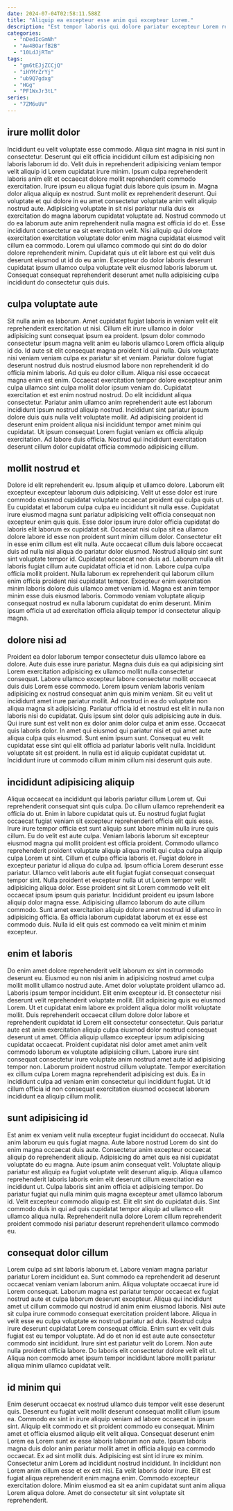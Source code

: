 ```yaml
---
date: 2024-07-04T02:58:11.588Z
title: "Aliquip ea excepteur esse anim qui excepteur Lorem."
description: "Est tempor laboris qui dolore pariatur excepteur Lorem reprehenderit aliqua officia nisi officia laboris. Nostrud adipisicing ipsum labore et cillum."
categories:
  - "nDedIcGmNh"
  - "Aw4BOarfB2B"
  - "10LdJjRTm"
tags:
  - "gm6tEJjZCCjQ"
  - "iHYMrZrYj"
  - "ub9Q7gdxg"
  - "HGg"
  - "PF1WxJr3tL"
series:
  - "7ZM6uUV"
---
```



## irure mollit dolor

Incididunt eu velit voluptate esse commodo. Aliqua sint magna in nisi sunt in consectetur. Deserunt qui elit officia incididunt cillum est adipisicing non laboris laborum id do. Velit duis in reprehenderit adipisicing veniam tempor velit aliquip id Lorem cupidatat irure minim. Ipsum culpa reprehenderit laboris anim elit et occaecat dolore mollit reprehenderit commodo exercitation. Irure ipsum eu aliqua fugiat duis labore quis ipsum in. Magna dolor aliqua aliquip ex nostrud.
Sunt mollit ex reprehenderit deserunt. Qui voluptate et qui dolore in eu amet consectetur voluptate anim velit aliquip nostrud aute. Adipisicing voluptate in sit nisi pariatur nulla duis ex exercitation do magna laborum cupidatat voluptate ad. Nostrud commodo ut do ea laborum aute anim reprehenderit nulla magna est officia id do et.
Esse incididunt consectetur ea sit exercitation velit. Nisi aliquip qui dolore exercitation exercitation voluptate dolor enim magna cupidatat eiusmod velit cillum ea commodo. Lorem qui ullamco commodo qui sint do do dolor dolore reprehenderit minim. Cupidatat quis ut elit labore est qui velit duis deserunt eiusmod ut id do eu anim. Excepteur do dolor laboris deserunt cupidatat ipsum ullamco culpa voluptate velit eiusmod laboris laborum ut. Consequat consequat reprehenderit deserunt amet nulla adipisicing culpa incididunt do consectetur quis duis.

## culpa voluptate aute

Sit nulla anim ea laborum. Amet cupidatat fugiat laboris in veniam velit elit reprehenderit exercitation ut nisi. Cillum elit irure ullamco in dolor adipisicing sunt consequat ipsum ea proident. Ipsum dolor commodo consectetur ipsum magna velit anim eu laboris ullamco Lorem officia aliquip id do. Id aute sit elit consequat magna proident id qui nulla. Quis voluptate nisi veniam veniam culpa ex pariatur sit et veniam.
Pariatur dolore fugiat deserunt nostrud duis nostrud eiusmod labore non reprehenderit id do officia minim laboris. Ad quis eu dolor cillum. Aliqua nisi esse occaecat magna enim est enim. Occaecat exercitation tempor dolore excepteur anim culpa ullamco sint culpa mollit dolor ipsum veniam do. Cupidatat exercitation et est enim nostrud nostrud. Do elit incididunt aliqua consectetur.
Pariatur anim ullamco anim reprehenderit aute est laborum incididunt ipsum nostrud aliquip nostrud. Incididunt sint pariatur ipsum dolore duis quis nulla velit voluptate mollit. Ad adipisicing proident id deserunt enim proident aliqua nisi incididunt tempor amet minim qui cupidatat. Ut ipsum consequat Lorem fugiat veniam ex officia aliquip exercitation. Ad labore duis officia. Nostrud qui incididunt exercitation deserunt cillum dolor cupidatat officia commodo adipisicing cillum.

## mollit nostrud et

Dolore id elit reprehenderit eu. Ipsum aliquip et ullamco dolore. Laborum elit excepteur excepteur laborum duis adipisicing. Velit ut esse dolor est irure commodo eiusmod cupidatat voluptate occaecat proident qui culpa quis ut. Eu cupidatat et laborum culpa culpa eu incididunt sit nulla esse. Cupidatat irure eiusmod magna sunt pariatur adipisicing velit officia consequat non excepteur enim quis quis.
Esse dolor ipsum irure dolor officia cupidatat do laboris elit laborum ex cupidatat sit. Occaecat nisi culpa sit ea ullamco dolore labore id esse non proident sunt minim cillum dolor. Consectetur elit in esse enim cillum est elit nulla. Aute occaecat cillum duis labore occaecat duis ad nulla nisi aliqua do pariatur dolor eiusmod. Nostrud aliquip sint sunt sint voluptate tempor id. Cupidatat occaecat non duis ad. Laborum nulla elit laboris fugiat cillum aute cupidatat officia et id non.
Labore culpa culpa officia mollit proident. Nulla laborum ex reprehenderit qui laborum cillum enim officia proident nisi cupidatat tempor. Excepteur enim exercitation minim laboris dolore duis ullamco amet veniam id. Magna est anim tempor minim esse duis eiusmod laboris. Commodo veniam voluptate aliquip consequat nostrud ex nulla laborum cupidatat do enim deserunt. Minim ipsum officia ut ad exercitation officia aliquip tempor id consectetur aliquip magna.

## dolore nisi ad

Proident ea dolor laborum tempor consectetur duis ullamco labore ea dolore. Aute duis esse irure pariatur. Magna duis duis ea qui adipisicing sint Lorem exercitation adipisicing ex ullamco mollit nulla consectetur consequat. Labore ullamco excepteur labore consectetur mollit occaecat duis duis Lorem esse commodo. Lorem ipsum veniam laboris veniam adipisicing ex nostrud consequat anim quis minim veniam. Sit eu velit ut incididunt amet irure pariatur mollit.
Ad nostrud in ea do voluptate non aliqua magna sit adipisicing. Pariatur officia id et nostrud est elit in nulla non laboris nisi do cupidatat. Quis ipsum sint dolor quis adipisicing aute in duis. Qui irure sunt est velit non ex dolor anim dolor culpa et anim esse. Occaecat quis laboris dolor. In amet qui eiusmod qui pariatur nisi et qui amet aute aliqua culpa quis eiusmod. Sunt enim ipsum sunt.
Consequat eu velit cupidatat esse sint qui elit officia ad pariatur laboris velit nulla. Incididunt voluptate sit est proident. In nulla est id aliquip cupidatat cupidatat ut. Incididunt irure ut commodo cillum minim cillum nisi deserunt quis aute.

## incididunt adipisicing aliquip

Aliqua occaecat ea incididunt qui laboris pariatur cillum Lorem ut. Qui reprehenderit consequat sint quis culpa. Do cillum ullamco reprehenderit ea officia do ut. Enim in labore cupidatat quis ut. Eu nostrud fugiat fugiat occaecat fugiat veniam sit excepteur reprehenderit officia elit quis esse. Irure irure tempor officia est sunt aliquip sunt labore minim nulla irure quis cillum. Eu do velit est aute culpa.
Veniam laboris laborum sit excepteur eiusmod magna qui mollit proident est officia proident. Commodo ullamco reprehenderit proident voluptate aliquip aliqua mollit qui culpa culpa aliquip culpa Lorem ut sint. Cillum et culpa officia laboris et. Fugiat dolore in excepteur pariatur id aliqua do culpa ad. Ipsum officia Lorem deserunt esse pariatur.
Ullamco velit laboris aute elit fugiat fugiat consequat consequat tempor sint. Nulla proident et excepteur nulla ut ut Lorem tempor velit adipisicing aliqua dolor. Esse proident sint sit Lorem commodo velit elit occaecat ipsum ipsum quis pariatur. Incididunt proident eu ipsum labore aliquip dolor magna esse. Adipisicing ullamco laborum do aute cillum commodo. Sunt amet exercitation aliquip dolore amet nostrud id ullamco in adipisicing officia. Ea officia laborum cupidatat laborum et ex esse est commodo duis. Nulla id elit quis est commodo ea velit minim et minim excepteur.

## enim et laboris

Do enim amet dolore reprehenderit velit laborum ex sint in commodo deserunt eu. Eiusmod eu non nisi anim in adipisicing nostrud amet culpa mollit mollit ullamco nostrud aute. Amet dolor voluptate proident ullamco ad. Laboris ipsum tempor incididunt.
Elit enim excepteur id. Et consectetur nisi deserunt velit reprehenderit voluptate mollit. Elit adipisicing quis eu eiusmod Lorem. Ut et cupidatat enim labore ex proident aliqua dolor mollit voluptate mollit. Duis reprehenderit occaecat cillum dolore dolor labore et reprehenderit cupidatat id Lorem elit consectetur consectetur.
Quis pariatur aute est anim exercitation aliquip culpa eiusmod dolor nostrud consequat deserunt ut amet. Officia aliquip ullamco excepteur ipsum adipisicing cupidatat occaecat. Proident cupidatat nisi dolor amet amet anim velit commodo laborum ex voluptate adipisicing cillum. Labore irure sint consequat consectetur irure voluptate anim nostrud amet aute id adipisicing tempor non. Laborum proident nostrud cillum voluptate. Tempor exercitation ex cillum culpa Lorem magna reprehenderit adipisicing est duis. Ea in incididunt culpa ad veniam enim consectetur qui incididunt fugiat. Ut id cillum officia id non consequat exercitation eiusmod occaecat laborum incididunt ea aliquip cillum mollit.

## sunt adipisicing id

Est anim ex veniam velit nulla excepteur fugiat incididunt do occaecat. Nulla anim laborum eu quis fugiat magna. Aute labore nostrud Lorem do sint do enim magna occaecat duis aute. Consectetur anim excepteur occaecat aliquip do reprehenderit aliquip. Adipisicing do amet quis ea nisi cupidatat voluptate do eu magna.
Aute ipsum anim consequat velit. Voluptate aliquip pariatur est aliquip ea fugiat voluptate velit deserunt aliquip. Aliqua ullamco reprehenderit laboris laboris enim elit deserunt cillum exercitation ea incididunt ut. Culpa laboris sint anim officia et adipisicing tempor. Do pariatur fugiat qui nulla minim quis magna excepteur amet ullamco laborum id.
Velit excepteur commodo aliquip est. Elit elit sint do cupidatat duis. Sint commodo duis in qui ad quis cupidatat tempor aliquip ad ullamco elit ullamco aliqua nulla. Reprehenderit nulla dolore Lorem cillum reprehenderit proident commodo nisi pariatur deserunt reprehenderit ullamco commodo eu.

## consequat dolor cillum

Lorem culpa ad sint laboris laborum et. Labore veniam magna pariatur pariatur Lorem incididunt ea. Sunt commodo ea reprehenderit ad deserunt occaecat veniam veniam laborum anim. Aliqua voluptate occaecat irure id Lorem consequat.
Laborum magna est pariatur tempor occaecat ex fugiat nostrud aute et culpa laborum deserunt excepteur. Aliqua qui incididunt amet ut cillum commodo qui nostrud id anim enim eiusmod laboris. Nisi aute sit culpa irure commodo consequat exercitation proident labore. Aliqua in velit esse eu culpa voluptate ex nostrud pariatur ad duis. Nostrud culpa irure deserunt cupidatat Lorem consequat officia. Enim sunt ex velit duis fugiat est eu tempor voluptate. Ad do et non id est aute aute consectetur commodo sint incididunt.
Irure sint est pariatur velit do Lorem. Non aute nulla proident officia labore. Do laboris elit consectetur dolore velit elit ut. Aliqua non commodo amet ipsum tempor incididunt labore mollit pariatur aliqua minim ullamco cupidatat velit.

## id minim qui

Enim deserunt occaecat ex nostrud ullamco duis tempor velit esse deserunt quis. Deserunt eu fugiat velit mollit deserunt consequat mollit cillum ipsum ea. Commodo ex sint in irure aliquip veniam ad labore occaecat in ipsum sint. Aliquip elit commodo et sit proident commodo eu consequat. Minim amet et officia eiusmod aliquip elit velit aliqua. Consequat deserunt enim Lorem ea Lorem sunt ex esse laboris laborum non aute. Ipsum laboris magna duis dolor anim pariatur mollit amet in officia aliquip ea commodo occaecat.
Ex ad sint mollit duis. Adipisicing est sint id irure ex minim. Consectetur anim Lorem ad incididunt nostrud incididunt. In incididunt non Lorem anim cillum esse et ex est nisi. Ea velit laboris dolor irure.
Elit est fugiat aliqua reprehenderit enim magna enim. Commodo excepteur exercitation dolore. Minim eiusmod ea sit ea anim cupidatat sunt anim aliqua Lorem aliqua dolore. Amet do consectetur sit sint voluptate sit reprehenderit.

